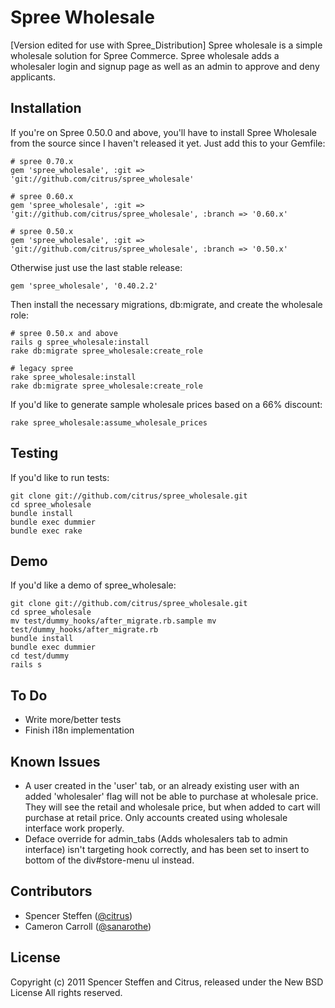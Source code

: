 Spree Wholesale
===============
[Version edited for use with Spree_Distribution]
Spree wholesale is a simple wholesale solution for Spree Commerce. Spree wholesale adds a wholesaler login and signup page as well as an admin to approve and deny applicants.


Installation
------------


If you're on Spree 0.50.0 and above, you'll have to install Spree Wholesale from the source since I haven't released it yet. Just add this to your Gemfile:

    # spree 0.70.x
    gem 'spree_wholesale', :git => 'git://github.com/citrus/spree_wholesale'
    
    # spree 0.60.x
    gem 'spree_wholesale', :git => 'git://github.com/citrus/spree_wholesale', :branch => '0.60.x'
    
    # spree 0.50.x
    gem 'spree_wholesale', :git => 'git://github.com/citrus/spree_wholesale', :branch => '0.50.x'
    

Otherwise just use the last stable release:
    
    gem 'spree_wholesale', '0.40.2.2'
    
    
Then install the necessary migrations, db:migrate, and create the wholesale role:

    # spree 0.50.x and above
    rails g spree_wholesale:install
    rake db:migrate spree_wholesale:create_role

    # legacy spree
    rake spree_wholesale:install
    rake db:migrate spree_wholesale:create_role
      
      
If you'd like to generate sample wholesale prices based on a 66% discount:

    rake spree_wholesale:assume_wholesale_prices



Testing
-------

If you'd like to run tests:
    
    git clone git://github.com/citrus/spree_wholesale.git
    cd spree_wholesale
    bundle install
    bundle exec dummier
    bundle exec rake


Demo
----

If you'd like a demo of spree_wholesale:
    
    git clone git://github.com/citrus/spree_wholesale.git
    cd spree_wholesale
    mv test/dummy_hooks/after_migrate.rb.sample mv test/dummy_hooks/after_migrate.rb
    bundle install
    bundle exec dummier
    cd test/dummy
    rails s
    


To Do
-------

* Write more/better tests
* Finish i18n implementation 


Known Issues
-------

* A user created in the 'user' tab, or an already existing user with an added 'wholesaler' flag will not be able to purchase at wholesale price. They will see the retail and wholesale price, but when added to cart will purchase at retail price. Only accounts created using wholesale interface work properly.
* Deface override for admin_tabs (Adds wholesalers tab to admin interface) isn't targeting hook correctly, and has been set to insert to bottom of the div#store-menu ul instead.


Contributors
------------

* Spencer Steffen ([@citrus](https://github.com/citrus))
* Cameron Carroll ([@sanarothe](https://github.com/sanarothe))


License
-------

Copyright (c) 2011 Spencer Steffen and Citrus, released under the New BSD License All rights reserved.
